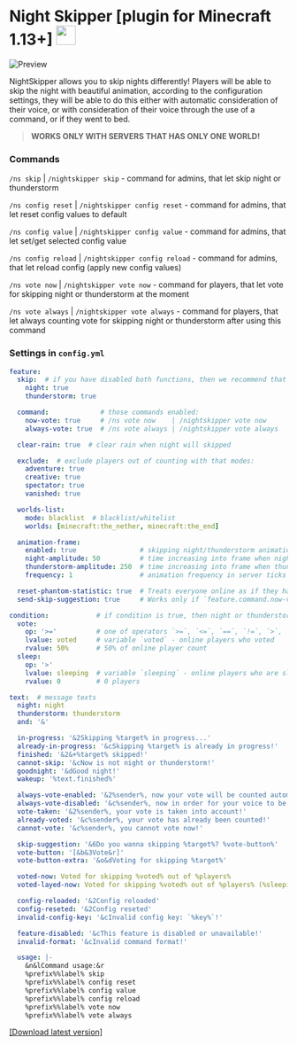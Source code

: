 # Night Skipper [plugin for Minecraft 1.13+] <img src="https://github.com/teacondemns/static.pexty.xyz/blob/main/src/emoji/animated/minecraft.gif?raw=true" height="35"/>

![Preview](https://github.com/TeaCondemns/night-skipper-plugin/raw/main/preview.gif)

NightSkipper allows you to skip nights differently!
Players will be able to skip the night with beautiful animation, according to the configuration settings, they will be able to do this either with automatic consideration of their voice, or with consideration of their voice through the use of a command, or if they went to bed.
> **WORKS ONLY WITH SERVERS THAT HAS ONLY ONE WORLD!**

### Commands
`/ns skip`          | `/nightskipper skip`          - command for admins, that let skip night or thunderstorm

`/ns config reset`  | `/nightskipper config reset`  - command for admins, that let reset config values to default

`/ns config value`  | `/nightskipper config value`  - command for admins, that let set/get selected config value

`/ns config reload` | `/nightskipper config reload` - command for admins, that let reload config (apply new config values)

`/ns vote now`      | `/nightskipper vote now`      - command for players, that let vote for skipping night or thunderstorm at the moment

`/ns vote always`   | `/nightskipper vote always`   - command for players, that let always counting vote for skipping night or thunderstorm after using this command

### Settings in `config.yml`

```yml
feature:
  skip:  # if you have disabled both functions, then we recommend that you consider removing this plugin.
    night: true
    thunderstorm: true

  command:             # those commands enabled:
    now-vote: true     # /ns vote now    | /nightskipper vote now
    always-vote: true  # /ns vote always | /nightskipper vote always

  clear-rain: true  # clear rain when night will skipped

  exclude:  # exclude players out of counting with that modes:
    adventure: true
    creative: true
    spectator: true
    vanished: true

  worlds-list:
    mode: blacklist  # blacklist/whitelist
    worlds: [minecraft:the_nether, minecraft:the_end]

  animation-frame:
    enabled: true                # skipping night/thunderstorm animation enabled
    night-amplitude: 50          # time increasing into frame when night
    thunderstorm-amplitude: 250  # time increasing into frame when thunder
    frequency: 1                 # animation frequency in server ticks

  reset-phantom-statistic: true  # Treats everyone online as if they have slept in the last 3 days after the night is skipped (check out /gamerule doInsomnia on 1.15+)
  send-skip-suggestion: true     # Works only if `feature.command.now-vote` is enabled

condition:            # if condition is true, then night or thunderstorm will skipped
  vote:
    op: '>='          # one of operators `>=`, `<=`, `==`, `!=`, `>`, `<`
    lvalue: voted     # variable `voted` - online players who voted
    rvalue: 50%       # 50% of online player count
  sleep:
    op: '>'
    lvalue: sleeping  # variable `sleeping` - online players who are sleeping
    rvalue: 0         # 0 players

text:  # message texts
  night: night
  thunderstorm: thunderstorm
  and: '&'

  in-progress: '&2Skipping %target% in progress...'
  already-in-progress: '&cSkipping %target% is already in progress!'
  finished: '&2&+%target% skipped!'
  cannot-skip: '&cNow is not night or thunderstorm!'
  goodnight: '&dGood night!'
  wakeup: '%text.finished%'

  always-vote-enabled: '&2%sender%, now your vote will be counted automatically!'
  always-vote-disabled: '&c%sender%, now in order for your voice to be taken into account, you need to use the command `%prefix%%label% vote now` or lie down on the bed'
  vote-taken: '&2%sender%, your vote is taken into account!'
  already-voted: '&c%sender%, your vote has already been counted!'
  cannot-vote: '&c%sender%, you cannot vote now!'

  skip-suggestion: '&6Do you wanna skipping %target%? %vote-button%'
  vote-button: '[&b&3Vote&r]'
  vote-button-extra: '&o&dVoting for skipping %target%'

  voted-now: Voted for skipping %voted% out of %players%
  voted-layed-now: Voted for skipping %voted% out of %players% (%sleeping% are sleeping)

  config-reloaded: '&2Config reloaded'
  config-reseted: '&2Config reseted'
  invalid-config-key: '&cInvalid config key: `%key%`!'

  feature-disabled: '&cThis feature is disabled or unavailable!'
  invalid-format: '&cInvalid command format!'

  usage: |-
    &n&lCommand usage:&r
    %prefix%%label% skip
    %prefix%%label% config reset
    %prefix%%label% config value
    %prefix%%label% config reload
    %prefix%%label% vote now
    %prefix%%label% vote always

```

[[Download latest version]](https://github.com/TeaCondemns/night-skipper-plugin/releases/tag/final-functionality-fix)

